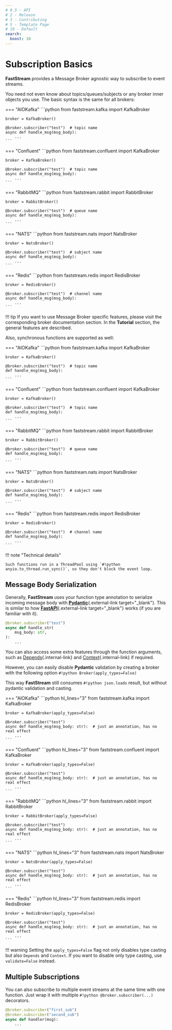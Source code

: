 ```yaml
---
# 0.5 - API
# 2 - Release
# 3 - Contributing
# 5 - Template Page
# 10 - Default
search:
  boost: 10
---
```


# Subscription Basics

**FastStream** provides a Message Broker agnostic way to subscribe to event streams.

You need not even know about topics/queues/subjects or any broker inner objects you use.
The basic syntax is the same for all brokers:

=== "AIOKafka"
    ```python
    from faststream.kafka import KafkaBroker

    broker = KafkaBroker()

    @broker.subscriber("test")  # topic name
    async def handle_msg(msg_body):
        ...
    ```

=== "Confluent"
    ```python
    from faststream.confluent import KafkaBroker

    broker = KafkaBroker()

    @broker.subscriber("test")  # topic name
    async def handle_msg(msg_body):
        ...
    ```

=== "RabbitMQ"
    ```python
    from faststream.rabbit import RabbitBroker

    broker = RabbitBroker()

    @broker.subscriber("test")  # queue name
    async def handle_msg(msg_body):
        ...
    ```

=== "NATS"
    ```python
    from faststream.nats import NatsBroker

    broker = NatsBroker()

    @broker.subscriber("test")  # subject name
    async def handle_msg(msg_body):
        ...
    ```

=== "Redis"
    ```python
    from faststream.redis import RedisBroker

    broker = RedisBroker()

    @broker.subscriber("test")  # channel name
    async def handle_msg(msg_body):
        ...
    ```

!!! tip
    If you want to use Message Broker specific features, please visit the corresponding broker documentation section.
    In the **Tutorial** section, the general features are described.

Also, synchronous functions are supported as well:

=== "AIOKafka"
    ```python
    from faststream.kafka import KafkaBroker

    broker = KafkaBroker()

    @broker.subscriber("test")  # topic name
    def handle_msg(msg_body):
        ...
    ```

=== "Confluent"
    ```python
    from faststream.confluent import KafkaBroker

    broker = KafkaBroker()

    @broker.subscriber("test")  # topic name
    def handle_msg(msg_body):
        ...
    ```

=== "RabbitMQ"
    ```python
    from faststream.rabbit import RabbitBroker

    broker = RabbitBroker()

    @broker.subscriber("test")  # queue name
    def handle_msg(msg_body):
        ...
    ```

=== "NATS"
    ```python
    from faststream.nats import NatsBroker

    broker = NatsBroker()

    @broker.subscriber("test")  # subject name
    def handle_msg(msg_body):
        ...
    ```

=== "Redis"
    ```python
    from faststream.redis import RedisBroker

    broker = RedisBroker()

    @broker.subscriber("test")  # channel name
    def handle_msg(msg_body):
        ...
    ```

!!! note "Technical details"

    Such functions run in a ThreadPool using `#!python anyio.to_thread.run_sync()`, so they don't block the event loop.

## Message Body Serialization

Generally, **FastStream** uses your function type annotation to serialize incoming message body with [**Pydantic**](https://docs.pydantic.dev){.external-link target="_blank"}. This is similar to how [**FastAPI**](https://fastapi.tiangolo.com){.external-link target="_blank"} works (if you are familiar with it).

```python hl_lines="3"
@broker.subscriber("test")
async def handle_str(
    msg_body: str,
):
    ...
```

You can also access some extra features through the function arguments, such as [Depends](../dependencies/index.md){.internal-link} and [Context](../context/existed.md){.internal-link} if required.

However, you can easily disable **Pydantic** validation by creating a broker with the following option `#!python Broker(apply_types=False)`

This way **FastStream** still consumes `#!python json.loads` result, but without pydantic validation and casting.

=== "AIOKafka"
    ```python hl_lines="3"
    from faststream.kafka import KafkaBroker

    broker = KafkaBroker(apply_types=False)

    @broker.subscriber("test")
    async def handle_msg(msg_body: str):  # just an annotation, has no real effect
        ...
    ```

=== "Confluent"
    ```python hl_lines="3"
    from faststream.confluent import KafkaBroker

    broker = KafkaBroker(apply_types=False)

    @broker.subscriber("test")
    async def handle_msg(msg_body: str):  # just an annotation, has no real effect
        ...
    ```

=== "RabbitMQ"
    ```python hl_lines="3"
    from faststream.rabbit import RabbitBroker

    broker = RabbitBroker(apply_types=False)

    @broker.subscriber("test")
    async def handle_msg(msg_body: str):  # just an annotation, has no real effect
        ...
    ```

=== "NATS"
    ```python hl_lines="3"
    from faststream.nats import NatsBroker

    broker = NatsBroker(apply_types=False)

    @broker.subscriber("test")
    async def handle_msg(msg_body: str):  # just an annotation, has no real effect
        ...
    ```

=== "Redis"
    ```python hl_lines="3"
    from faststream.redis import RedisBroker

    broker = RedisBroker(apply_types=False)

    @broker.subscriber("test")
    async def handle_msg(msg_body: str):  # just an annotation, has no real effect
        ...
    ```

!!! warning
    Setting the `apply_types=False` flag not only disables type casting but also `Depends` and `Context`.
    If you want to disable only type casting, use `validate=False` instead.

## Multiple Subscriptions

You can also subscribe to multiple event streams at the same time with one function. Just wrap it with multiple `#!python @broker.subscriber(...)` decorators.

```python hl_lines="1-2"
@broker.subscriber("first_sub")
@broker.subscriber("second_sub")
async def handler(msg):
    ...
```
